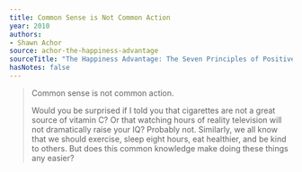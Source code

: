 ```yaml
---
title: Common Sense is Not Common Action
year: 2010
authors:
- Shawn Achor
source: achor-the-happiness-advantage
sourceTitle: "The Happiness Advantage: The Seven Principles of Positive Psychology that Fuel Success and Performance at Work"
hasNotes: false
---
```


> Common sense is not common action.
>
> Would you be surprised if I told you that cigarettes are not a great source of vitamin C? Or that watching hours of reality television will not dramatically raise your IQ? Probably not. Similarly, we all know that we should exercise, sleep eight hours, eat healthier, and be kind to others. But does this common knowledge make doing these things any easier?
